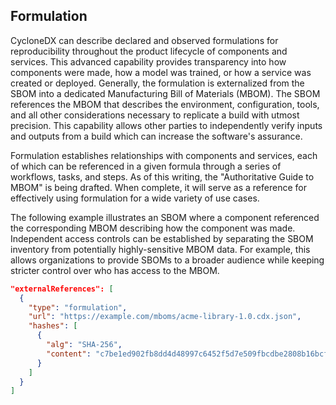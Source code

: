 ## Formulation
CycloneDX can describe declared and observed formulations for reproducibility throughout the product lifecycle of 
components and services. This advanced capability provides transparency into how components were made, how a model was 
trained, or how a service was created or deployed. Generally, the formulation is externalized from the SBOM into a 
dedicated Manufacturing Bill of Materials (MBOM). The SBOM references the MBOM that describes the environment, configuration,
tools, and all other considerations necessary to replicate a build with utmost precision. This capability allows other 
parties to independently verify inputs and outputs from a build which can increase the software's assurance.

Formulation establishes relationships with components and services, each of which can be referenced in a given formula 
through a series of workflows, tasks, and steps. As of this writing, the "Authoritative Guide to MBOM" is being drafted.
When complete, it will serve as a reference for effectively using formulation for a wide variety of use cases.

The following example illustrates an SBOM where a component referenced the corresponding MBOM describing how the 
component was made. Independent access controls can be established by separating the SBOM inventory from potentially 
highly-sensitive MBOM data. For example, this allows organizations to provide SBOMs to a broader audience while keeping 
stricter control over who has access to the MBOM.

```json
"externalReferences": [
  {
    "type": "formulation",
    "url": "https://example.com/mboms/acme-library-1.0.cdx.json",
    "hashes": [
      {
        "alg": "SHA-256",
        "content": "c7be1ed902fb8dd4d48997c6452f5d7e509fbcdbe2808b16bcf4edce4c07d14e"
      }
    ]
  }
]
```

<div style="page-break-after: always; visibility: hidden">
\newpage
</div>
